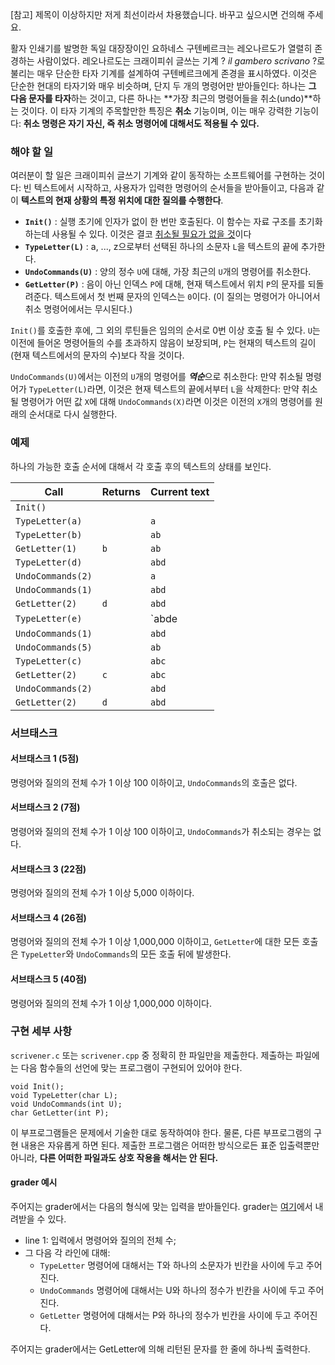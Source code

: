 [참고] 제목이 이상하지만 저게 최선이라서 차용했습니다. 바꾸고 싶으시면 건의해 주세요.

활자 인쇄기를 발명한 독일 대장장이인 요하네스 구텐베르크는 레오나르도가 열렬히 존경하는 사람이었다. 레오나르도는 크래이피쉬 글쓰는 기계 ? *il gambero scrivano* ?로 불리는 매우 단순한 타자 기계를 설계하여 구텐베르크에게 존경을 표시하였다. 이것은 단순한 현대의 타자기와 매우 비슷하며, 단지 두 개의 명령어만 받아들인다: 하나는 **그 다음 문자를 타자**하는 것이고, 다른 하나는 **가장 최근의 명령어들을 취소(undo)**하는 것이다. 이 타자 기계의 주목할만한 특징은 **취소** 기능이며, 이는 매우 강력한 기능이다: **취소 명령은 자기 자신, 즉 취소 명령어에 대해서도 적용될 수 있다.**

### 해야 할 일

여러분이 할 일은 크래이피쉬 글쓰기 기계와 같이 동작하는 소프트웨어를 구현하는 것이다: 빈 텍스트에서 시작하고, 사용자가 입력한 명령어의 순서들을 받아들이고, 다음과 같이 **텍스트의 현재 상황의 특정 위치에 대한 질의를 수행한다**.

* **`Init()`** : 실행 초기에 인자가 없이 한 번만 호출된다. 이 함수는 자료 구조를 초기화하는데 사용될 수 있다. 이것은 결코 <u>취소될 필요가 없을 것</u>이다
* **`TypeLetter(L)`** : a, ..., z으로부터 선택된 하나의 소문자 `L`을 텍스트의 끝에 추가한다.
* **`UndoCommands(U)`** : 양의 정수 `U`에 대해, 가장 최근의 `U`개의 명령어를 취소한다.
* **`GetLetter(P)`** : 음이 아닌 인덱스 `P`에 대해, 현재 텍스트에서 위치 `P`의 문자를 되돌려준다. 텍스트에서 첫 번째 문자의 인덱스는 `0`이다. (이 질의는 명령어가 아니어서 취소 명령어에서는 무시된다.)

`Init()`를 호출한 후에, 그 외의 루틴들은 임의의 순서로 0번 이상 호출 될 수 있다. `U`는 이전에 들어온 명령어들의 수를 초과하지 않음이 보장되며, `P`는 현재의 텍스트의 길이(현재 텍스트에서의 문자의 수)보다 작을 것이다.

`UndoCommands(U)`에서는 이전의 `U`개의 명령어를 ***역순***으로 취소한다: 만약 취소될 명령어가 `TypeLetter(L)`라면, 이것은 현재 텍스트의 끝에서부터 `L`을 삭제한다: 만약 취소될 명령어가 어떤 값 `X`에 대해 `UndoCommands(X)`라면 이것은 이전의 `X`개의 명령어를 원래의 순서대로 다시 실행한다.

### 예제

하나의 가능한 호출 순서에 대해서 각 호출 후의 텍스트의 상태를 보인다.

<table class='table table-condensed table-bordered small-text' style='width: auto;'>
<thead>
<tr>
  <th>Call</th>
  <th>Returns</th>
  <th>Current text</th>
</tr>
</thead>
<tbody>
<tr>
  <td><code>Init()</code></td>
  <td></td>
  <td></td>
</tr>
<tr>
  <td><code>TypeLetter(a)</code></td>
  <td></td>
  <td><code>a</code></td>
</tr>
<tr>
  <td><code>TypeLetter(b)</code></td>
  <td></td>
  <td><code>ab</code></td>
</tr>
<tr>
  <td><code>GetLetter(1)</code></td>
  <td><code>b</code></td>
  <td><code>ab</code></td>
</tr>
<tr>
  <td><code>TypeLetter(d)</code></td>
  <td></td>
  <td><code>abd</code></td>
</tr>
<tr>
  <td><code>UndoCommands(2)</code></td>
  <td></td>
  <td><code>a</code></td>
</tr>
<tr>
  <td><code>UndoCommands(1)</code></td>
  <td></td>
  <td><code>abd</code></td>
</tr>
<tr>
  <td><code>GetLetter(2)</code></td>
  <td><code>d</code></td>
  <td><code>abd</code></td>
</tr>
<tr>
  <td><code>TypeLetter(e)</code></td>
  <td></td>
  <td>`abde</td>
</tr>
<tr>
  <td><code>UndoCommands(1)</code></td>
  <td></td>
  <td><code>abd</code></td>
</tr>
<tr>
  <td><code>UndoCommands(5)</code></td>
  <td></td>
  <td><code>ab</code></td>
</tr>
<tr>
  <td><code>TypeLetter(c)</code></td>
  <td></td>
  <td><code>abc</code></td>
</tr>
<tr>
  <td><code>GetLetter(2)</code></td>
  <td><code>c</code></td>
  <td><code>abc</code></td>
</tr>
<tr>
  <td><code>UndoCommands(2)</code></td>
  <td></td>
  <td><code>abd</code></td>
</tr>
<tr>
  <td><code>GetLetter(2)</code></td>
  <td><code>d</code></td>
  <td><code>abd</code></td>
</tr>
</tbody>
</table>

<!-- 
|Call|Returns|Current text|
|-|-|-|
|`Init()`|||
|`TypeLetter(a)`||`a`|
|`TypeLetter(b)`||`ab`|
|`GetLetter(1)`|`b`|`ab`|
|`TypeLetter(d)`||`abd`|
|`UndoCommands(2)`||`a`|
|`UndoCommands(1)`||`abd`|
|`GetLetter(2)`|`d`|`abd`|
|`TypeLetter(e)`||`abde`|
|`UndoCommands(1)`||`abd`|
|`UndoCommands(5)`||`ab`|
|`TypeLetter(c)`||`abc`|
|`GetLetter(2)`|`c`|`abc`|
|`UndoCommands(2)`||`abd`|
|`GetLetter(2)`|`d`|`abd`|
-->

### 서브태스크

#### 서브태스크 1 (5점)

명령어와 질의의 전체 수가 1 이상 100 이하이고, `UndoCommands`의 호출은 없다.

#### 서브태스크 2 (7점)

명령어와 질의의 전체 수가 1 이상 100 이하이고, `UndoCommands`가 취소되는 경우는 없다.

#### 서브태스크 3 (22점)

명령어와 질의의 전체 수가 1 이상 5,000 이하이다.

#### 서브태스크 4 (26점)

명령어와 질의의 전체 수가 1 이상 1,000,000 이하이고, `GetLetter`에 대한 모든 호출은 `TypeLetter`와 `UndoCommands`의 모든 호출 뒤에 발생한다.

#### 서브태스크 5 (40점)

명령어와 질의의 전체 수가 1 이상 1,000,000 이하이다.

### 구현 세부 사항

`scrivener.c` 또는 `scrivener.cpp` 중 정확히 한 파일만을 제출한다. 제출하는 파일에는 다음 함수들의 선언에 맞는 프로그램이 구현되어 있어야 한다.

```
void Init();
void TypeLetter(char L);
void UndoCommands(int U);
char GetLetter(int P);
```

이 부프로그램들은 문제에서 기술한 대로 동작하여야 한다. 물론, 다른 부프로그램의 구현 내용은 자유롭게 하면 된다. 제출한 프로그램은 어떠한 방식으로든 표준 입출력뿐만 아니라, **다른 어떠한 파일과도 상호 작용을 해서는 안 된다.**

#### grader 예시

주어지는 grader에서는 다음의 형식에 맞는 입력을 받아들인다. grader는 [여기](https://s3.ap-northeast-2.amazonaws.com/oj.uz/old/IOI12_scrivener/env.zip)에서 내려받을 수 있다.

* line 1: 입력에서 명령어와 질의의 전체 수;
* 그 다음 각 라인에 대해:
  + `TypeLetter` 명령어에 대해서는 T와 하나의 소문자가 빈칸을 사이에 두고 주어진다.
  + `UndoCommands` 명령어에 대해서는 U와 하나의 정수가 빈칸을 사이에 두고 주어진다.
  + `GetLetter` 명령어에 대해서는 P와 하나의 정수가 빈칸을 사이에 두고 주어진다.

주어지는 grader에서는 GetLetter에 의해 리턴된 문자를 한 줄에 하나씩 출력한다.